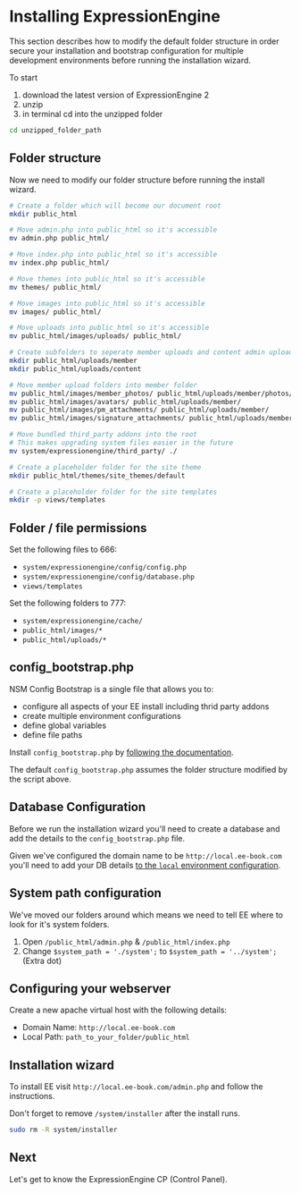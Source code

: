 Installing ExpressionEngine
===========================

This section describes how to modify the default folder structure in order secure your installation and bootstrap configuration for multiple development environments before running the installation wizard.

To start 

1. download the latest version of ExpressionEngine 2
2. unzip 
3. in terminal cd into the unzipped folder

```bash
cd unzipped_folder_path
```

Folder structure
----------------

Now we need to modify our folder structure before running the install wizard.

```bash
# Create a folder which will become our document root
mkdir public_html

# Move admin.php into public_html so it's accessible
mv admin.php public_html/

# Move index.php into public_html so it's accessible
mv index.php public_html/

# Move themes into public_html so it's accessible
mv themes/ public_html/

# Move images into public_html so it's accessible
mv images/ public_html/

# Move uploads into public_html so it's accessible
mv public_html/images/uploads/ public_html/

# Create subfolders to seperate member uploads and content admin uploads
mkdir public_html/uploads/member
mkdir public_html/uploads/content

# Move member upload folders into member folder
mv public_html/images/member_photos/ public_html/uploads/member/photos/
mv public_html/images/avatars/ public_html/uploads/member/
mv public_html/images/pm_attachments/ public_html/uploads/member/
mv public_html/images/signature_attachments/ public_html/uploads/member/

# Move bundled third_party addons into the root
# This makes upgrading system files easier in the future
mv system/expressionengine/third_party/ ./

# Create a placeholder folder for the site theme
mkdir public_html/themes/site_themes/default

# Create a placeholder folder for the site templates
mkdir -p views/templates
```

Folder / file permissions
--------------------------------

Set the following files to 666:

* `system/expressionengine/config/config.php`
* `system/expressionengine/config/database.php`
* `views/templates`

Set the following folders to 777:

* `system/expressionengine/cache/`
* `public_html/images/*`
* `public_html/uploads/*`

config_bootstrap.php
--------------------

NSM Config Bootstrap is a single file that allows you to:

* configure all aspects of your EE install including thrid party addons
* create multiple environment configurations
* define global variables
* define file paths

Install `config_bootstrap.php` by [following the documentation](http://ee-garage.com/nsm-config-bootstrap#toc-installation).

The default `config_bootstrap.php` assumes the folder structure modified by the script above.

Database Configuration
----------------------

Before we run the installation wizard you'll need to create a database and add the details to the `config_bootstrap.php` file.

Given we've configured the domain name to be `http://local.ee-book.com` you'll need to add your DB details [to the `local` environment configuration](https://gist.github.com/leevigraham/e0a7fb4e00bba0350705#file-config_bootstrap_v2-php-L120). 

System path configuration
-------------------------

We've moved our folders around which means we need to tell EE where to look for it's system folders.

1. Open `/public_html/admin.php` & `/public_html/index.php`
2. Change `$system_path = './system';` to `$system_path = '../system';` (Extra dot)

Configuring your webserver
--------------------------

Create a new apache virtual host with the following details:

* Domain Name: `http://local.ee-book.com`
* Local Path: `path_to_your_folder/public_html`

Installation wizard
-------------------

To install EE visit `http://local.ee-book.com/admin.php` and follow the instructions.

Don't forget to remove `/system/installer` after the install runs.

```bash
sudo rm -R system/installer
```

Next
----

Let's get to know the ExpressionEngine CP (Control Panel).
